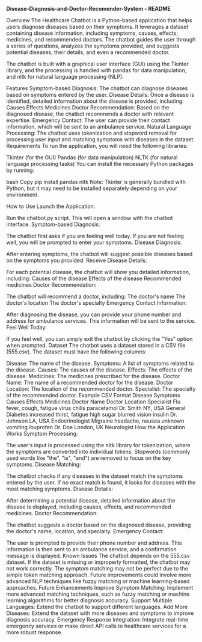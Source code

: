 **Disease-Diagnosis-and-Doctor-Recomender-System - README**




Overview
The Healthcare Chatbot is a Python-based application that helps users diagnose diseases based on their symptoms. It leverages a dataset containing disease information, including symptoms, causes, effects, medicines, and recommended doctors. The chatbot guides the user through a series of questions, analyzes the symptoms provided, and suggests potential diseases, their details, and even a recommended doctor.

The chatbot is built with a graphical user interface (GUI) using the Tkinter library, and the processing is handled with pandas for data manipulation, and nltk for natural language processing (NLP).

Features
Symptom-based Diagnosis: The chatbot can diagnose diseases based on symptoms entered by the user.
Disease Details: Once a disease is identified, detailed information about the disease is provided, including:
Causes
Effects
Medicines
Doctor Recommendation: Based on the diagnosed disease, the chatbot recommends a doctor with relevant expertise.
Emergency Contact: The user can provide their contact information, which will be sent to an ambulance service.
Natural Language Processing: The chatbot uses tokenization and stopword removal for processing user input and matching symptoms with diseases in the dataset.
Requirements
To run the application, you will need the following libraries:

Tkinter (for the GUI)
Pandas (for data manipulation)
NLTK (for natural language processing tasks)
You can install the necessary Python packages by running:

bash
Copy
pip install pandas nltk
Note: Tkinter is generally bundled with Python, but it may need to be installed separately depending on your environment.

How to Use
Launch the Application:

Run the chatbot.py script. This will open a window with the chatbot interface.
Symptom-based Diagnosis:

The chatbot first asks if you are feeling well today.
If you are not feeling well, you will be prompted to enter your symptoms.
Disease Diagnosis:

After entering symptoms, the chatbot will suggest possible diseases based on the symptoms you provided.
Receive Disease Details:

For each potential disease, the chatbot will show you detailed information, including:
Causes of the disease
Effects of the disease
Recommended medicines
Doctor Recommendation:

The chatbot will recommend a doctor, including:
The doctor's name
The doctor's location
The doctor's specialty
Emergency Contact Information:

After diagnosing the disease, you can provide your phone number and address for ambulance services. This information will be sent to the service.
Feel Well Today:

If you feel well, you can simply exit the chatbot by clicking the "Yes" option when prompted.
Dataset
The chatbot uses a dataset stored in a CSV file (555.csv). The dataset must have the following columns:

Disease: The name of the disease.
Symptoms: A list of symptoms related to the disease.
Causes: The causes of the disease.
Effects: The effects of the disease.
Medicines: The medicines prescribed for the disease.
Doctor Name: The name of a recommended doctor for the disease.
Doctor Location: The location of the recommended doctor.
Specialist: The specialty of the recommended doctor.
Example CSV Format
Disease	Symptoms	Causes	Effects	Medicines	Doctor Name	Doctor Location	Specialist
Flu	fever, cough, fatigue	virus	chills	paracetamol	Dr. Smith	NY, USA	General
Diabetes	increased thirst, fatigue	high sugar	blurred vision	insulin	Dr. Johnson	LA, USA	Endocrinologist
Migraine	headache, nausea	unknown	vomiting	ibuprofen	Dr. Doe	London, UK	Neurologist
How the Application Works
Symptom Processing:

The user's input is processed using the nltk library for tokenization, where the symptoms are converted into individual tokens.
Stopwords (commonly used words like "the", "is", "and") are removed to focus on the key symptoms.
Disease Matching:

The chatbot checks if any diseases in the dataset match the symptoms entered by the user.
If no exact match is found, it looks for diseases with the most matching symptoms.
Disease Details:

After determining a potential disease, detailed information about the disease is displayed, including causes, effects, and recommended medicines.
Doctor Recommendation:

The chatbot suggests a doctor based on the diagnosed disease, providing the doctor's name, location, and specialty.
Emergency Contact:

The user is prompted to provide their phone number and address. This information is then sent to an ambulance service, and a confirmation message is displayed.
Known Issues
The chatbot depends on the 555.csv dataset. If the dataset is missing or improperly formatted, the chatbot may not work correctly.
The symptom matching may not be perfect due to the simple token matching approach. Future improvements could involve more advanced NLP techniques like fuzzy matching or machine learning-based approaches.
Future Enhancements
Improve Symptom Matching: Implement more advanced matching techniques, such as fuzzy matching or machine learning algorithms for better diagnosis accuracy.
Support Multiple Languages: Extend the chatbot to support different languages.
Add More Diseases: Extend the dataset with more diseases and symptoms to improve diagnosis accuracy.
Emergency Response Integration: Integrate real-time emergency services or make direct API calls to healthcare services for a more robust response.
